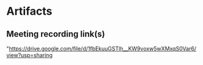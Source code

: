 # Artifacts

## Meeting recording link(s)
"https://drive.google.com/file/d/1fbEkuuGSTlh__KW9voxw5wXMxqS0Var6/view?usp=sharing

